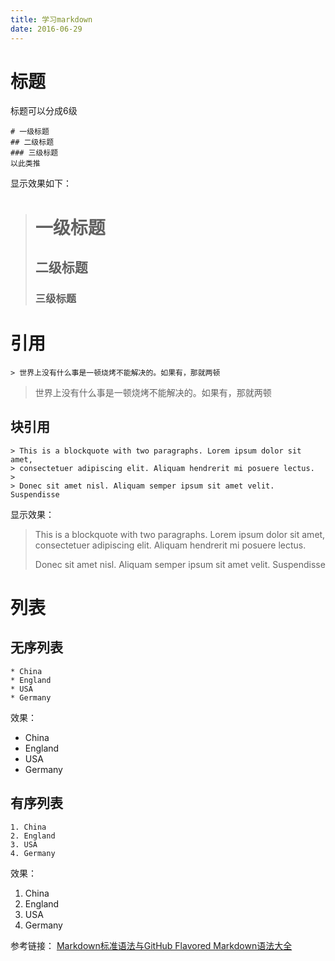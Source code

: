 ```yaml
---
title: 学习markdown
date: 2016-06-29 
---
```



# 标题

标题可以分成6级

```
# 一级标题
## 二级标题
### 三级标题
以此类推
```



显示效果如下：

> # 一级标题
>
> ## 二级标题
>
> ### 三级标题

# 引用

```
> 世界上没有什么事是一顿烧烤不能解决的。如果有，那就两顿
```

> 世界上没有什么事是一顿烧烤不能解决的。如果有，那就两顿

## 块引用

```
> This is a blockquote with two paragraphs. Lorem ipsum dolor sit amet,
> consectetuer adipiscing elit. Aliquam hendrerit mi posuere lectus.
>
> Donec sit amet nisl. Aliquam semper ipsum sit amet velit. Suspendisse
```

显示效果：

> This is a blockquote with two paragraphs. Lorem ipsum dolor sit amet,
> consectetuer adipiscing elit. Aliquam hendrerit mi posuere lectus.
>
> Donec sit amet nisl. Aliquam semper ipsum sit amet velit. Suspendisse

# 列表

## 无序列表

```
* China
* England
* USA
* Germany
```

效果：

- China
- England
- USA
- Germany

## 有序列表

```
1. China
2. England
3. USA
4. Germany
```

效果：

1. China
2. England
3. USA
4. Germany

参考链接：
[Markdown标准语法与GitHub Flavored Markdown语法大全](http://www.debug4.me/工具/markdown-learning/)